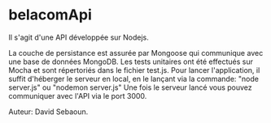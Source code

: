 # belacomApi
Il s'agit d'une API développée sur Nodejs.

La couche de persistance est assurée par Mongoose qui communique avec une base de données MongoDB.
Les tests unitaires ont été effectués sur Mocha et sont répertoriés dans le fichier test.js.
Pour lancer l'application, il suffit d'héberger le serveur en local, en le lançant via la commande: 
"node server.js" ou "nodemon server.js"
Une fois le serveur lancé vous pouvez communiquer avec l'API via le port 3000.

Auteur: David Sebaoun.
